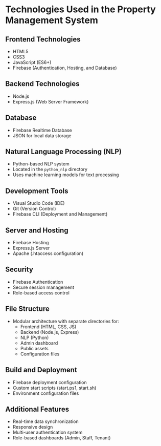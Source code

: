 # Technologies Used in the Property Management System

## Frontend Technologies
- HTML5
- CSS3
- JavaScript (ES6+)
- Firebase (Authentication, Hosting, and Database)

## Backend Technologies
- Node.js
- Express.js (Web Server Framework)

## Database
- Firebase Realtime Database
- JSON for local data storage

## Natural Language Processing (NLP)
- Python-based NLP system
- Located in the `python_nlp` directory
- Uses machine learning models for text processing

## Development Tools
- Visual Studio Code (IDE)
- Git (Version Control)
- Firebase CLI (Deployment and Management)

## Server and Hosting
- Firebase Hosting
- Express.js Server
- Apache (.htaccess configuration)

## Security
- Firebase Authentication
- Secure session management
- Role-based access control

## File Structure
- Modular architecture with separate directories for:
  - Frontend (HTML, CSS, JS)
  - Backend (Node.js, Express)
  - NLP (Python)
  - Admin dashboard
  - Public assets
  - Configuration files

## Build and Deployment
- Firebase deployment configuration
- Custom start scripts (start.ps1, start.sh)
- Environment configuration files

## Additional Features
- Real-time data synchronization
- Responsive design
- Multi-user authentication system
- Role-based dashboards (Admin, Staff, Tenant) 